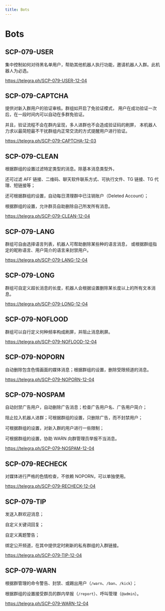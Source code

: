 ```yaml
---
title: Bots
---
```


<link rel="stylesheet" href="/css/chinese.css">

# Bots

## **SCP-079-USER**

集中控制如何对待黑名单用户，帮助其他机器人执行功能，邀请机器人入群。此机器人为必选。

<https://telegra.ph/SCP-079-USER-12-04>

## SCP-079-CAPTCHA

提供对新入群用户的验证审核。群组如开启了免验证模式，
用户在成功验证一次后，在一段时间内可以自动在多群免验证。

并且，验证流程不会在群内呈现，多人进群也不会造成验证码的刷屏，
本机器人力求以最简短最不干扰群组内正常交流的方式提醒用户进行验证。

<https://telegra.ph/SCP-079-CAPTCHA-12-03>

## SCP-079-CLEAN

根据群组的设置过滤特定类型的消息。除基本消息类型外，

还可过滤 AFF 链接、二维码、聊天软件联系方式、可执行文件、TG 链接、TG 代理、短链接等；

还可根据群组的设置，自动每日清理群中已注销账户（Deleted Account）；

根据群组的设置，允许群员自助删除自己所发所有消息。

<https://telegra.ph/SCP-079-CLEAN-12-04>

## SCP-079-LANG

群组可自由选择语言列表，机器人可帮助删除某些种的语言消息，
或根据群组指定的昵称语言、用户简介的语言来封禁用户。

<https://telegra.ph/SCP-079-LANG-12-04>

## SCP-079-LONG

群组可自定义超长消息的长度，机器人会根据设置删除某长度以上的所有文本消息。

<https://telegra.ph/SCP-079-LONG-12-04>

## SCP-079-NOFLOOD

群组可以自行定义何种频率构成刷屏，并阻止消息刷屏。

<https://telegra.ph/SCP-079-NOFLOOD-12-04>

## SCP-079-NOPORN

自动删除包含色情画面的媒体消息；根据群组的设置，删除受限频道的消息。

<https://telegra.ph/SCP-079-NOPORN-12-04>

## SCP-079-NOSPAM

自动封禁广告用户，自动删除广告消息；检查广告用户名、广告用户简介；

阻止拉入机器人进群；可根据群组的设置，只删除广告，而不封禁用户；

可根据群组的设置，对新入群的用户进行一些限制；

可根据群组的设置，协助 WARN 向群管理员举报不当消息。

<https://telegra.ph/SCP-079-NOSPAM-12-04>

## SCP-079-RECHECK

对媒体进行严格的色情检查，不依赖 NOPORN，可以单独使用。

<https://telegra.ph/SCP-079-RECHECK-12-04>

## SCP-079-TIP

发送入群欢迎消息；

自定义关键词回复；

自定义离题警告；

绑定公开频道，在其中提供定时刷新的私有群组的入群链接。

<https://telegra.ph/SCP-079-TIP-12-04>

## SCP-079-WARN

根据群管理的命令警告、封禁、或踢出用户（`/warn`、`/ban`、`/kick`）；

根据群组的设置接受群员的群内举报（`/report`）、呼叫管理（`@admin`）。

<https://telegra.ph/SCP-079-WARN-12-04>
